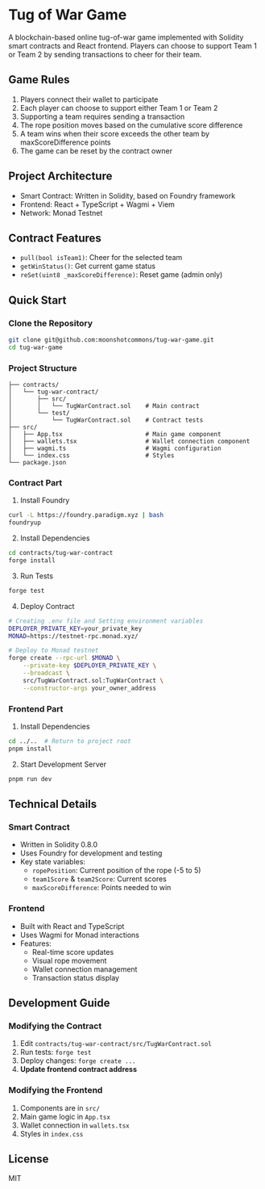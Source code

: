 # Tug of War Game

A blockchain-based online tug-of-war game implemented with Solidity smart contracts and React frontend. Players can choose to support Team 1 or Team 2 by sending transactions to cheer for their team.

## Game Rules

1. Players connect their wallet to participate
2. Each player can choose to support either Team 1 or Team 2
3. Supporting a team requires sending a transaction
4. The rope position moves based on the cumulative score difference
5. A team wins when their score exceeds the other team by maxScoreDifference points
6. The game can be reset by the contract owner


## Project Architecture

- Smart Contract: Written in Solidity, based on Foundry framework
- Frontend: React + TypeScript + Wagmi + Viem
- Network: Monad Testnet

## Contract Features

- `pull(bool isTeam1)`: Cheer for the selected team
- `getWinStatus()`: Get current game status
- `reSet(uint8 _maxScoreDifference)`: Reset game (admin only)

## Quick Start

### Clone the Repository

```bash
git clone git@github.com:moonshotcommons/tug-war-game.git
cd tug-war-game
```

### Project Structure

```
├── contracts/
│   └── tug-war-contract/
│       ├── src/
│       │   └── TugWarContract.sol    # Main contract
│       └── test/
│           └── TugWarContract.sol    # Contract tests
├── src/
│   ├── App.tsx                       # Main game component
│   ├── wallets.tsx                   # Wallet connection component
│   ├── wagmi.ts                      # Wagmi configuration
│   └── index.css                     # Styles
└── package.json
```

### Contract Part

1. Install Foundry
```bash
curl -L https://foundry.paradigm.xyz | bash
foundryup
```

2. Install Dependencies
```bash
cd contracts/tug-war-contract
forge install
```

3. Run Tests
```bash
forge test
```

4. Deploy Contract
```bash
# Creating .env file and Setting environment variables
DEPLOYER_PRIVATE_KEY=your_private_key
MONAD=https://testnet-rpc.monad.xyz/

# Deploy to Monad testnet
forge create --rpc-url $MONAD \
    --private-key $DEPLOYER_PRIVATE_KEY \
    --broadcast \
    src/TugWarContract.sol:TugWarContract \
    --constructor-args your_owner_address
```

### Frontend Part

1. Install Dependencies
```bash
cd ../..  # Return to project root
pnpm install
```

2. Start Development Server
```bash
pnpm run dev
```

## Technical Details

### Smart Contract
- Written in Solidity 0.8.0
- Uses Foundry for development and testing
- Key state variables:
  - `ropePosition`: Current position of the rope (-5 to 5)
  - `team1Score` & `team2Score`: Current scores
  - `maxScoreDifference`: Points needed to win

### Frontend
- Built with React and TypeScript
- Uses Wagmi for Monad interactions
- Features:
  - Real-time score updates
  - Visual rope movement
  - Wallet connection management
  - Transaction status display

## Development Guide

### Modifying the Contract
1. Edit `contracts/tug-war-contract/src/TugWarContract.sol`
2. Run tests: `forge test`
3. Deploy changes: `forge create ...`
4. **Update frontend contract address**

### Modifying the Frontend
1. Components are in `src/`
2. Main game logic in `App.tsx`
3. Wallet connection in `wallets.tsx`
4. Styles in `index.css`


## License
MIT